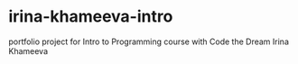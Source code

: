 # irina-khameeva-intro
 portfolio project for Intro to Programming course with Code the Dream
Irina Khameeva
